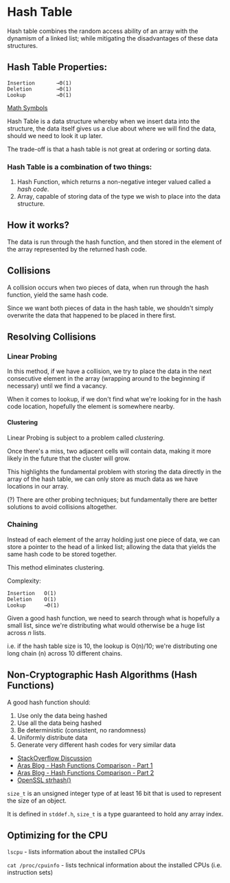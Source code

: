 # Hash Table

Hash table combines the random access ability of an array with the dynamism of a linked list;
while mitigating the disadvantages of these data structures.


## Hash Table Properties:

    Insertion       →Θ(1)
    Deletion        →Θ(1)
    Lookup          →Θ(1)

[Math Symbols](http://www.uefap.com/speaking/symbols/symbols.htm)

Hash Table is a data structure whereby when we insert data into the structure, the data itself
gives us a clue about where we will find the data, should we need to look it up later.

The trade-off is that a hash table is not great at ordering or sorting data.

### Hash Table is a combination of two things:

1. Hash Function, which returns a non-negative integer valued called a _hash code_.
2. Array, capable of storing data of the type we wish to place into the data structure.


## How it works?

The data is run through the hash function, and then stored in the element of the array
represented by the returned hash code.


## Collisions

A collision occurs when two pieces of data, when run through the hash function, yield the same hash code.

Since we want both pieces of data in the hash table, we shouldn't simply overwrite the data that
happened to be placed in there first.


## Resolving Collisions

### Linear Probing

In this method, if we have a collision, we try to place the data in the next consecutive element
in the array (wrapping around to the beginning if necessary) until we find a vacancy.

When it comes to lookup, if we don't find what we're looking for in the hash code location,
hopefully the element is somewhere nearby.

#### Clustering

Linear Probing is subject to a problem called *clustering*.

Once there's a miss, two adjacent cells will contain data, making it more likely in the future
that the cluster will grow.

This highlights the fundamental problem with storing the data directly in the array of the hash table,
we can only store as much data as we have locations in our array.

(?) There are other probing techniques; but fundamentally there are better solutions to avoid collisions altogether.

### Chaining

Instead of each element of the array holding just one piece of data, we can store a pointer
to the head of a linked list; allowing the data that yields the same hash code to be stored together.

This method eliminates clustering.

Complexity:

    Insertion   O(1)
    Deletion    O(1)
    Lookup      →Θ(1)

Given a good hash function, we need to search through what is hopefully a small list,
since we're distributing what would otherwise be a huge list across _n_ lists.

i.e. if the hash table size is 10, the lookup is O(n)/10; we're distributing one long chain (n) across 10 different chains.


## Non-Cryptographic Hash Algorithms (Hash Functions)

A good hash function should:

1. Use only the data being hashed
2. Use all the data being hashed
3. Be deterministic (consistent, no randomness)
4. Uniformly distribute data
5. Generate very different hash codes for very similar data

* [StackOverflow Discussion](https://softwareengineering.stackexchange.com/questions/49550/which-hashing-algorithm-is-best-for-uniqueness-and-speed)
* [Aras Blog - Hash Functions Comparison - Part 1](https://aras-p.info/blog/2016/08/02/Hash-Functions-all-the-way-down/)
* [Aras Blog - Hash Functions Comparison - Part 2](https://aras-p.info/blog/2016/08/09/More-Hash-Function-Tests/)
* [OpenSSL strhash()](https://raw.githubusercontent.com/openssl/openssl/master/crypto/lhash/lhash.c)


`size_t` is an unsigned integer type of at least 16 bit that is used to represent the size of an object.

It is defined in `stddef.h`, `size_t` is a type guaranteed to hold any array index.


## Optimizing for the CPU

`lscpu` - lists information about the installed CPUs

`cat /proc/cpuinfo` - lists technical information about the installed CPUs (i.e. instruction sets)

